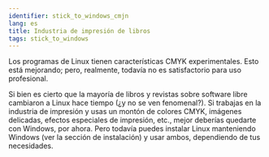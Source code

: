 ```yaml
---
identifier: stick_to_windows_cmjn
lang: es
title: Industria de impresión de libros
tags: stick_to_windows
---
```


Los programas de Linux tienen características CMYK experimentales. Esto está mejorando; pero, realmente, todavía no es satisfactorio para uso profesional.

Si bien es cierto que la mayoría de libros y revistas sobre software libre cambiaron a Linux hace tiempo (¿y no se ven fenomenal?). Si trabajas en la industria de impresión y usas un montón de colores CMYK, imágenes delicadas, efectos especiales de impresión, etc., mejor deberías quedarte con Windows, por ahora. Pero todavía puedes instalar Linux manteniendo Windows (ver la sección de instalación) y usar ambos, dependiendo de tus necesidades.

